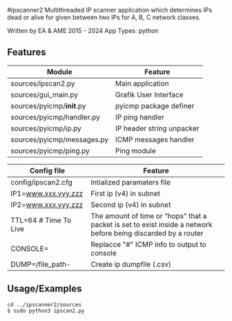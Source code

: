 #ipscanner2
Multithreaded IP scanner application which determines IPs dead or alive for given between two IPs for A, B, C network classes.

Written by EA & AME 2015 - 2024
App Types: python

## Features
| Module                    | Feature
| ------                    | -------
|sources/ipscan2.py         | Main application
|sources/gui_main.py        | Grafik User Interface
|sources/pyicmp/__init__.py | pyicmp package definer
|sources/pyicmp/handler.py  | IP ping handler
|sources/pyicmp/ip.py       | IP header string unpacker
|sources/pyicmp/messages.py | ICMP messages handler
|sources/pyicmp/ping.py     | Ping module

| Config file            | Feature
| -----------            | -------
|config/ipscan2.cfg      | Intialized paramaters file
|IP1=www.xxx.yyy.zzz     | First ip (v4) in subnet  
|IP2=www.xxx.yyy.zzz     | Second ip (v4) in subnet 
|TTL=64 # Time To Live   | The amount of time or “hops” that a packet is set to exist inside a network before being discarded by a router
|CONSOLE=                | Replacce "#" ICMP info to output to console
|DUMP=/file_path-        | Create ip dumpfile (.csv)
## Usage/Examples  
~~~python3
cd ../ipscanner2/sources  
$ sudo python3 ipscan2.py

 ~~~

